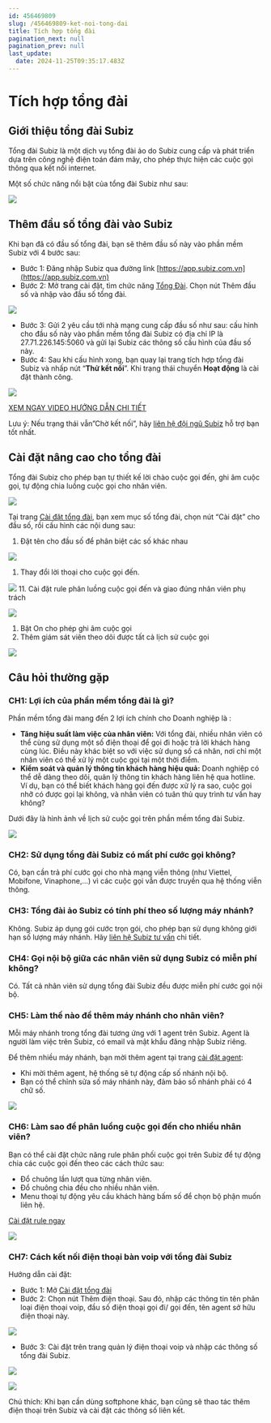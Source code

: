 ```yaml
---
id: 456469809
slug: /456469809-ket-noi-tong-dai
title: Tích hợp tổng đài
pagination_next: null
pagination_prev: null
last_update:
  date: 2024-11-25T09:35:17.483Z
---
```


# Tích hợp tổng đài



## Giới thiệu tổng đài Subiz


Tổng đài Subiz là một dịch vụ tổng đài ảo do Subiz cung cấp và phát triển dựa trên công nghệ điện toán đám mây, cho phép thực hiện các cuộc gọi thông qua kết nối internet. 



Một số chức năng nổi bật của tổng đài Subiz như sau:




![](https://vcdn.subiz-cdn.com/file/8ceadf1e99b6f8c272bd5b1be01f2967a88731437871553396f9ad4682341771_acpxkgumifuoofoosble)

## Thêm đầu số tổng đài vào Subiz


Khi bạn đã có đầu số tổng đài, bạn sẽ thêm đầu số này vào phần mềm Subiz với 4 bước sau:

- Bước 1: Đăng nhập Subiz qua đường link [https://app.subiz.com.vn](https://app.subiz.com.vn)
- Bước 2: Mở trang cài đặt, tìm chức năng [Tổng Đài](https://app.subiz.com.vn/settings/call-center). Chọn nút Thêm đầu số và nhập vào đầu số tổng đài.




![](https://vcdn.subiz-cdn.com/file/3c7ef2d037ce48543bb1bb45b4d51c0dff8970a69d60cc6a9f300c65457ece7d_acpxkgumifuoofoosble)




- Bước 3: Gửi 2 yêu cầu tới nhà mạng cung cấp đầu số như sau: cấu hình cho đầu số này vào phần mềm tổng đài Subiz có địa chỉ IP là 27.71.226.145:5060 và gửi lại Subiz các thông số cấu hình của đầu số này.
- Bước 4: Sau khi cấu hình xong, bạn quay lại trang tích hợp tổng đài Subiz và nhấp nút “**Thử kết nối**”. Khi trạng thái chuyển **Hoạt động** là cài đặt thành công.


![](https://vcdn.subiz-cdn.com/file/c3d70d4f9ddf27981fe6bed00989bc1884862bd4356a4689d924eecc026dbc7f_acpxkgumifuoofoosble)




[XEM NGAY VIDEO HƯỚNG DẪN CHI TIẾT](https://www.youtube.com/watch?v=ABs3FNMf4EI)



Lưu ý: Nếu trạng thái vẫn”Chờ kết nối”, hãy [liên hệ đội ngũ Subiz](https://zalo.me/935022139843821727) hỗ trợ bạn tốt nhất. 
## Cài đặt nâng cao cho tổng đài


Tổng đài Subiz cho phép bạn tự thiết kế lời chào cuộc gọi đến, ghi âm cuộc gọi, tự động chia luồng cuộc gọi cho nhân viên. 




![](https://vcdn.subiz-cdn.com/file/562d9ff15995be29b0fff0a67df502f120c2f1ab3a506f774d83fc58a4ecddec_acpxkgumifuoofoosble)




Tại trang [Cài đặt tổng đài](https://app.subiz.com.vn/settings/call-center), bạn xem mục số tổng đài, chọn nút “Cài đặt” cho đầu số, rồi cấu hình các nội dung sau:

01. Đặt tên cho đầu số để phân biệt các số khác nhau


![](https://vcdn.subiz-cdn.com/file/4284835ba1f741f02b76c1faa4a50e355cf503820b9a6463503106bf4324caf8_acpxkgumifuoofoosble)




01. Thay đổi lời thoại cho cuộc gọi đến. 




![](https://vcdn.subiz-cdn.com/file/321009adc50f387651b531ce52daee055b2b78ef00b97b9f0c05419625bbc391_acpxkgumifuoofoosble)
11. Cài đặt rule phân luồng cuộc gọi đến và giao đúng nhân viên phụ trách




![](https://vcdn.subiz-cdn.com/file/db1bc323283dff9a4b7690ac3a0ecb769f577bb2e55b21cd98e19ac8f89430fd_acpxkgumifuoofoosble)


01. Bật On cho phép ghi âm cuộc gọi
11. Thêm giám sát viên theo dõi được tất cả lịch sử cuộc gọi


![](https://vcdn.subiz-cdn.com/file/7c6a18c29b460947abfd7989f69af43d0791615b4912e092fc8258c176d34c02_acpxkgumifuoofoosble)
## Câu hỏi thường gặp

### CH1: Lợi ích của phần mềm tổng đài là gì? 


Phần mềm tổng đài mang đến 2 lợi ích chính cho Doanh nghiệp là :

- **Tăng hiệu suất làm việc của nhân viên:** Với tổng đài, nhiều nhân viên có thể cùng sử dụng một số điện thoại để gọi đi hoặc trả lời khách hàng cùng lúc. Điều này khác biệt so với việc sử dụng số cá nhân, nơi chỉ một nhân viên có thể xử lý một cuộc gọi tại một thời điểm.
- **Kiểm soát và quản lý thông tin khách hàng hiệu quả:** Doanh nghiệp có thể dễ dàng theo dõi, quản lý thông tin khách hàng liên hệ qua hotline. Ví dụ, bạn có thể biết khách hàng gọi đến được xử lý ra sao, cuộc gọi nhỡ có được gọi lại không, và nhân viên có tuân thủ quy trình tư vấn hay không?

Dưới đây là hình ảnh về lịch sử cuộc gọi trên phần mềm tổng đài Subiz.


![](https://vcdn.subiz-cdn.com/file/1bac3afba449964931e83a8a3943b2b45e59ffd2393e9e76eecb85c0f395922a_acpxkgumifuoofoosble)



### CH2: Sử dụng tổng đài Subiz có mất phí cước gọi không?


Có, bạn cần trả phí cước gọi cho nhà mạng viễn thông (như Viettel, Mobifone, Vinaphone,...) vì các cuộc gọi vẫn được truyền qua hệ thống viễn thông.
### CH3: Tổng đài ảo Subiz có tính phí theo số lượng máy nhánh?


Không. Subiz áp dụng gói cước trọn gói, cho phép bạn sử dụng không giới hạn số lượng máy nhánh. Hãy [liên hệ Subiz tư vấn](https://zalo.me/935022139843821727) chi tiết.
### CH4: Gọi nội bộ giữa các nhân viên sử dụng Subiz có miễn phí không?


Có. Tất cả nhân viên sử dụng tổng đài Subiz đều được miễn phí cước gọi nội bộ.
### CH5: Làm thế nào để thêm máy nhánh cho nhân viên?


Mỗi máy nhánh trong tổng đài tương ứng với 1 agent trên Subiz. Agent là người làm việc trên Subiz, có email và mật khẩu đăng nhập Subiz riêng.



Để thêm nhiều máy nhánh, bạn mời thêm agent tại trang [cài đặt agent](https://app.subiz.com.vn/settings/agents):

- Khi mời thêm agent, hệ thống sẽ tự động cấp số nhánh nội bộ.
- Bạn có thể chỉnh sửa số máy nhánh này, đảm bảo số nhánh phải có 4 chữ số.




![](https://vcdn.subiz-cdn.com/file/a46c7ba3f338892a8feec15bec3368aede6eb595a072d12e95ef7d0521f8e382_acpxkgumifuoofoosble)

### CH6: Làm sao để phân luồng cuộc gọi đến cho nhiều nhân viên?


Bạn có thể cài đặt chức năng rule phân phối cuộc gọi trên Subiz để tự động chia các cuộc gọi đến theo các cách thức sau:

- Đổ chuông lần lượt qua từng nhân viên.
- Đổ chuông chia đều cho nhiều nhân viên.
- Menu thoại tự động yêu cầu khách hàng bấm số để chọn bộ phận muốn liên hệ.

[Cài đặt rule ngay](https://app.subiz.com.vn/settings/rule-setting)


![](https://vcdn.subiz-cdn.com/file/f1daec9ad1d20de55afe699dafca981e4bfc7ee0d4159ff8857501cbd807c0cd_acpxkgumifuoofoosble)



### CH7: Cách kết nối điện thoại bàn voip với tổng đài Subiz


Hướng dẫn cài đặt:

- Bước 1: Mở [Cài đặt tổng đài](https://app.subiz.com.vn/settings/call-center)
- Bước 2: Chọn nút Thêm điện thoại. Sau đó, nhập các thông tin tên phân loại điện thoại voip, đầu số điện thoại gọi đi/ gọi đến, tên agent sở hữu điện thoại này.


![](https://vcdn.subiz-cdn.com/file/80951454853d613475cbf59c57f3365197cb56a6dde8a3bc3694a256dd723d0d_acpxkgumifuoofoosble)
- Bước 3: Cài đặt trên trang quản lý điện thoại voip và nhập các thông số tổng đài Subiz.




![](https://vcdn.subiz-cdn.com/file/9560ea232ca7fe22b2fa16eeb83d35742d2b4fed6b6d022de9139696f28ccd3e_acpxkgumifuoofoosble)





![](https://vcdn.subiz-cdn.com/file/07bd3cbf4864152c1af832b33aab56e21ea78f54b7a642383932644ce7a40fa2_acpxkgumifuoofoosble)




Chú thích: Khi bạn cần dùng softphone khác, bạn cũng sẽ thao tác thêm điện thoại trên Subiz và cài đặt các thông số liên kết.